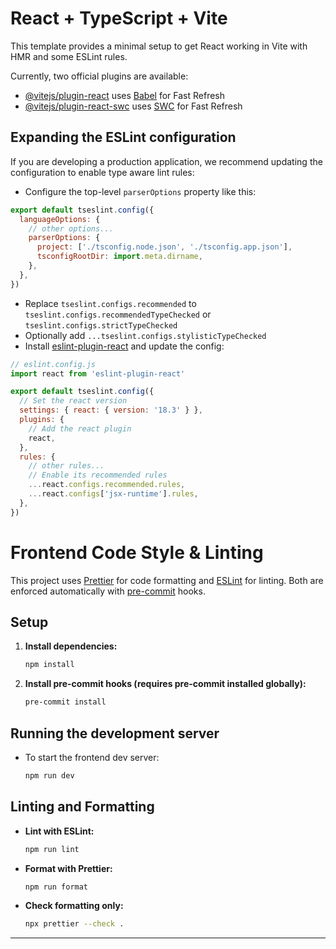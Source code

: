# React + TypeScript + Vite

This template provides a minimal setup to get React working in Vite with HMR and some ESLint rules.

Currently, two official plugins are available:

- [@vitejs/plugin-react](https://github.com/vitejs/vite-plugin-react/blob/main/packages/plugin-react/README.md) uses [Babel](https://babeljs.io/) for Fast Refresh
- [@vitejs/plugin-react-swc](https://github.com/vitejs/vite-plugin-react-swc) uses [SWC](https://swc.rs/) for Fast Refresh

## Expanding the ESLint configuration

If you are developing a production application, we recommend updating the configuration to enable type aware lint rules:

- Configure the top-level `parserOptions` property like this:

```js
export default tseslint.config({
  languageOptions: {
    // other options...
    parserOptions: {
      project: ['./tsconfig.node.json', './tsconfig.app.json'],
      tsconfigRootDir: import.meta.dirname,
    },
  },
})
```

- Replace `tseslint.configs.recommended` to `tseslint.configs.recommendedTypeChecked` or `tseslint.configs.strictTypeChecked`
- Optionally add `...tseslint.configs.stylisticTypeChecked`
- Install [eslint-plugin-react](https://github.com/jsx-eslint/eslint-plugin-react) and update the config:

```js
// eslint.config.js
import react from 'eslint-plugin-react'

export default tseslint.config({
  // Set the react version
  settings: { react: { version: '18.3' } },
  plugins: {
    // Add the react plugin
    react,
  },
  rules: {
    // other rules...
    // Enable its recommended rules
    ...react.configs.recommended.rules,
    ...react.configs['jsx-runtime'].rules,
  },
})
```

# Frontend Code Style & Linting

This project uses [Prettier](https://prettier.io/) for code formatting and [ESLint](https://eslint.org/) for linting. Both are enforced automatically with [pre-commit](https://pre-commit.com/) hooks.

## Setup

1. **Install dependencies:**
   ```bash
   npm install
   ```
2. **Install pre-commit hooks (requires pre-commit installed globally):**
   ```bash
   pre-commit install
   ```

## Running the development server

- To start the frontend dev server:
  ```bash
  npm run dev
  ```

## Linting and Formatting

- **Lint with ESLint:**
  ```bash
  npm run lint
  ```
- **Format with Prettier:**
  ```bash
  npm run format
  ```
- **Check formatting only:**
  ```bash
  npx prettier --check .
  ```

---
